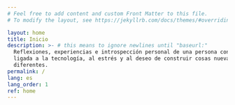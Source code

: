 ```yaml
---
# Feel free to add content and custom Front Matter to this file.
# To modify the layout, see https://jekyllrb.com/docs/themes/#overriding-theme-defaults

layout: home
title: Inicio
description: >- # this means to ignore newlines until "baseurl:"
  Reflexiones, experiencias e introspección personal de una persona con una vida
  ligada a la tecnología, al estrés y al deseo de construir cosas nuevas y
  diferentes.
permalink: /
lang: es
lang_order: 1
ref: home
---
```

